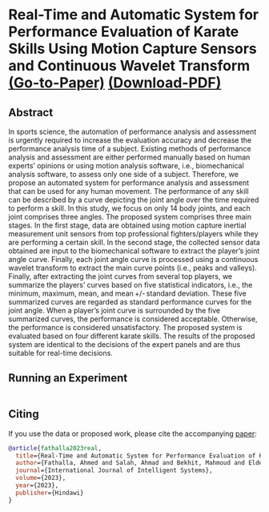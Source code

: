 # Real-Time and Automatic System for Performance Evaluation of Karate Skills Using Motion Capture Sensors and Continuous Wavelet Transform  [(Go-to-Paper)](https://www.hindawi.com/journals/ijis/2023/1561942/]) [(Download-PDF)](https://downloads.hindawi.com/journals/ijis/2023/1561942.pdf?_gl=1*18oyxsq*_ga*MjAxNDU4NTA4NC4xNjgyMDAzODQ1*_ga_NF5QFMJT5V*MTY5MDIwNzU2OC4zNi4wLjE2OTAyMDc1NjguNjAuMC4w&_ga=2.252680718.627411302.1690094326-2014585084.1682003845)

## Abstract
In sports science, the automation of performance analysis and assessment is urgently required to increase the evaluation accuracy and decrease the performance analysis time of a subject. Existing methods of performance analysis and assessment are either performed manually based on human experts’ opinions or using motion analysis software, i.e., biomechanical analysis software, to assess only one side of a subject. Therefore, we propose an automated system for performance analysis and assessment that can be used for any human movement. The performance of any skill can be described by a curve depicting the joint angle over the time required to perform a skill. In this study, we focus on only 14 body joints, and each joint comprises three angles. The proposed system comprises three main stages. In the first stage, data are obtained using motion capture inertial measurement unit sensors from top professional fighters/players while they are performing a certain skill. In the second stage, the collected sensor data obtained are input to the biomechanical software to extract the player’s joint angle curve. Finally, each joint angle curve is processed using a continuous wavelet transform to extract the main curve points (i.e., peaks and valleys). Finally, after extracting the joint curves from several top players, we summarize the players’ curves based on five statistical indicators, i.e., the minimum, maximum, mean, and mean +/- standard deviation. These five summarized curves are regarded as standard performance curves for the joint angle. When a player’s joint curve is surrounded by the five summarized curves, the performance is considered acceptable. Otherwise, the performance is considered unsatisfactory. The proposed system is evaluated based on four different karate skills. The results of the proposed system are identical to the decisions of the expert panels and are thus suitable for real-time decisions.

## Running an Experiment
```python

```

## Citing

If you use the data or proposed work, please cite the accompanying [paper]:

```bibtex
@article{fathalla2023real,
  title={Real-Time and Automatic System for Performance Evaluation of Karate Skills Using Motion Capture Sensors and Continuous Wavelet Transform},
  author={Fathalla, Ahmed and Salah, Ahmad and Bekhit, Mahmoud and Eldesouky, Esraa and Talha, Ahmed and Zenhom, Abdalla and Ali, Ahmed and others},
  journal={International Journal of Intelligent Systems},
  volume={2023},
  year={2023},
  publisher={Hindawi}
}
```
[paper]: https://www.hindawi.com/journals/ijis/2023/1561942/
